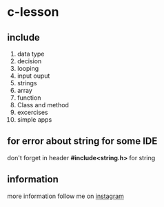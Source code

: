# c-lesson
## include
1. data type
2. decision
3. looping
4. input ouput
5. strings
6. array
7. function
8. Class and method
8. excercises
9. simple apps

## for error about string for some IDE
don't forget in header **#include<string.h>** for string

## information
more information follow me on [instagram](https://instagram.com/arfy.slowy)
